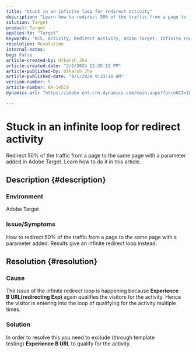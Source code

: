 ```yaml
---
title: "Stuck in an infinite loop for redirect activity"
description: "Learn how to redirect 50% of the traffic from a page to the same page with a parameter added in Adobe Target."
solution: Target
product: Target
applies-to: "Target"
keywords: "KCS, Activity, Redirect Activity, Adobe Target, infinite redirect loop, traffic"
resolution: Resolution
internal-notes: 
bug: False
article-created-by: Utkarsh Jha
article-created-date: "2/5/2024 12:35:12 PM"
article-published-by: Utkarsh Jha
article-published-date: "4/1/2024 9:33:18 AM"
version-number: 5
article-number: KA-14510
dynamics-url: "https://adobe-ent.crm.dynamics.com/main.aspx?forceUCI=1&pagetype=entityrecord&etn=knowledgearticle&id=044514ff-22c4-ee11-9079-6045bd006c82"

---
```

# Stuck in an infinite loop for redirect activity


Redirect 50% of the traffic from a page to the same page with a parameter added in Adobe Target. Learn how to do it in this article.

## Description {#description}


### Environment

Adobe Target

### Issue/Symptoms

How to redirect 50% of the traffic from a page to the same page with a parameter added.
 Results give an infinite redirect loop instead.


## Resolution {#resolution}


### Cause

The issue of the infinite redirect loop is happening because <b>Experience B URL(redirecting Exp)</b> again qualifies the visitors for the activity. Hence the visitor is entering into the loop of qualifying for the activity multiple times.

### Solution

In order to resolve this you need to exclude (through template testing) <b>Experience B URL</b> to qualify for the activity.


